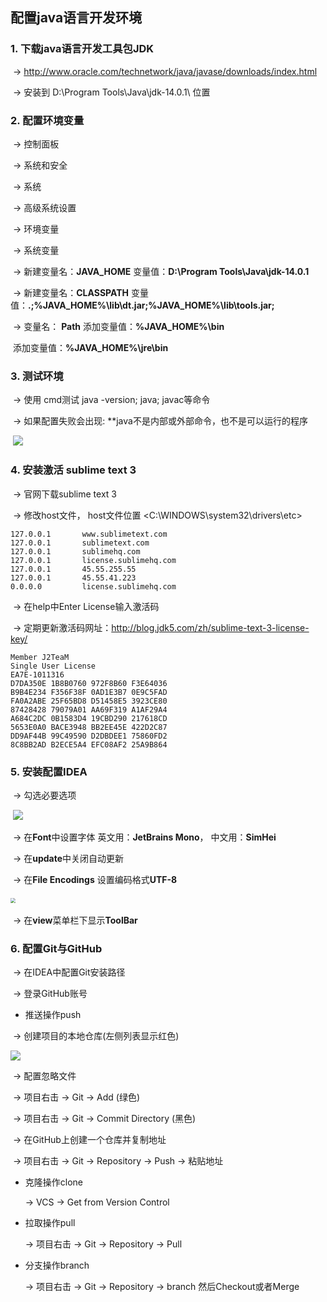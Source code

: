 ## 配置java语言开发环境

### 1. 下载java语言开发工具包JDK

​		-> <http://www.oracle.com/technetwork/java/javase/downloads/index.html>

​		-> 安装到 D:\Program Tools\Java\jdk-14.0.1\ 位置

### 2. 配置环境变量

​		-> 控制面板

​		-> 系统和安全

​		-> 系统

​		-> 高级系统设置

​		->  环境变量

​		-> 系统变量

​		-> 新建变量名：**JAVA_HOME** 变量值：**D:\Program Tools\Java\jdk-14.0.1**

​		-> 新建变量名：**CLASSPATH** 变量值：**.;%JAVA_HOME%\lib\dt.jar;%JAVA_HOME%\lib\tools.jar;**

​		-> 变量名： **Path**  添加变量值：**%JAVA_HOME%\bin**

​										添加变量值：**%JAVA_HOME%\jre\bin**

### 3. 测试环境		

​		-> 使用 cmd测试 java -version; java; javac等命令

​		-> 如果配置失败会出现: **java不是内部或外部命令，也不是可以运行的程序

​			          ![](https://github.com/CyS2020/Images/raw/master/JDK%E9%85%8D%E7%BD%AE%E7%8E%AF%E5%A2%83%E5%8F%98%E9%87%8F%E5%A4%B1%E8%B4%A5.jpg)

### 4. 安装激活 sublime text 3

​		-> 官网下载sublime text 3

​		-> 修改host文件， host文件位置 <C:\WINDOWS\system32\drivers\etc>

```
127.0.0.1       www.sublimetext.com
127.0.0.1       sublimetext.com
127.0.0.1       sublimehq.com
127.0.0.1       license.sublimehq.com
127.0.0.1       45.55.255.55
127.0.0.1       45.55.41.223
0.0.0.0         license.sublimehq.com
```

​		-> 在help中Enter License输入激活码

​		-> 定期更新激活码网址：<http://blog.jdk5.com/zh/sublime-text-3-license-key/>

```
Member J2TeaM
Single User License
EA7E-1011316
D7DA350E 1B8B0760 972F8B60 F3E64036
B9B4E234 F356F38F 0AD1E3B7 0E9C5FAD
FA0A2ABE 25F65BD8 D51458E5 3923CE80
87428428 79079A01 AA69F319 A1AF29A4
A684C2DC 0B1583D4 19CBD290 217618CD
5653E0A0 BACE3948 BB2EE45E 422D2C87
DD9AF44B 99C49590 D2DBDEE1 75860FD2
8C8BB2AD B2ECE5A4 EFC08AF2 25A9B864
```

### 5. 安装配置IDEA

​		-> 勾选必要选项

​							![](https://github.com/CyS2020/Images/raw/master/%E5%AE%89%E8%A3%85IDEA.jpg)

​		-> 在**Font**中设置字体 英文用：**JetBrains Mono**， 中文用：**SimHei**

​		-> 在**update**中关闭自动更新

​		-> 在**File Encodings** 设置编码格式**UTF-8**

​			               <img src="https://github.com/CyS2020/Images/raw/master/IDEA%E9%85%8D%E7%BD%AE%E7%BC%96%E7%A0%81.jpg" style="zoom: 50%;" />

​		-> 在**view**菜单栏下显示**ToolBar**

### 6. 配置Git与GitHub

​		-> 在IDEA中配置Git安装路径

​		-> 登录GitHub账号

- 推送操作push

​		-> 创建项目的本地仓库(左侧列表显示红色)

![](https://github.com/CyS2020/Images/raw/master/IDEA%E5%BC%95%E5%85%A5%E7%89%88%E6%9C%AC%E6%8E%A7%E5%88%B6.png)

​		-> 配置忽略文件

​		-> 项目右击 -> Git -> Add (绿色)

​		-> 项目右击 -> Git -> Commit Directory (黑色) 

​		-> 在GitHub上创建一个仓库并复制地址

​		-> 项目右击 -> Git -> Repository -> Push -> 粘贴地址

- 克隆操作clone

  -> VCS -> Get from Version Control

- 拉取操作pull

  -> 项目右击 ->  Git -> Repository -> Pull

- 分支操作branch

  -> 项目右击 -> Git -> Repository -> branch 然后Checkout或者Merge

